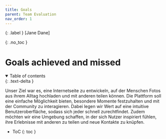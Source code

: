 ```yaml
---
title: Goals
parent: Team Evaluation
nav_order: 1
---
```


{: .label }
[Jane Dane]

{: .no_toc }
# Goals achieved and missed

<details open markdown="block">
{: .text-delta }
<summary>Table of contents</summary>


Unser Ziel war es, eine Internetseite zu entwickeln, auf der Menschen Fotos aus ihrem Alltag hochladen und mit anderen teilen können. Die Plattform soll eine einfache Möglichkeit bieten, besondere Momente festzuhalten und mit der Community zu interagieren. Dabei legen wir Wert auf eine intuitive Benutzeroberfläche, sodass sich jeder schnell zurechtfindet. Zudem möchten wir eine Umgebung schaffen, in der sich Nutzer inspiriert fühlen, ihre Erlebnisse mit anderen zu teilen und neue Kontakte zu knüpfen.


+ ToC
{: toc }
</details>
